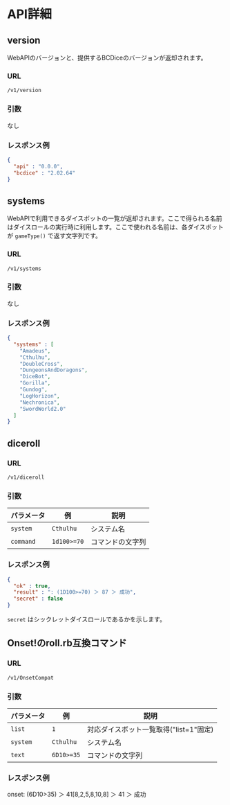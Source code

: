 # API詳細

## version

WebAPIのバージョンと、提供するBCDiceのバージョンが返却されます。

### URL

`/v1/version`

### 引数

なし

### レスポンス例

```json
{
  "api" : "0.0.0",
  "bcdice" : "2.02.64"
}
```


## systems

WebAPIで利用できるダイスボットの一覧が返却されます。ここで得られる名前はダイスロールの実行時に利用します。ここで使われる名前は、各ダイスボットが `gameType()` で返す文字列です。

### URL

`/v1/systems`

### 引数

なし

### レスポンス例

```json
{
  "systems" : [
    "Amadeus",
    "Cthulhu",
    "DoubleCross",
    "DungeonsAndDoragons",
    "DiceBot",
    "Gorilla",
    "Gundog",
    "LogHorizon",
    "Nechronica",
    "SwordWorld2.0"
  ]
}
```

## diceroll

### URL

`/v1/diceroll`

### 引数

パラメータ  | 例            | 説明
--------- | ------------- | -----
`system`  | `Cthulhu`     | システム名
`command` | `1d100>=70`   | コマンドの文字列

### レスポンス例

```json
{
  "ok" : true,
  "result" : ": (1D100>=70) ＞ 87 ＞ 成功",
  "secret" : false
}
```

`secret` はシックレットダイスロールであるかを示します。

## Onset!のroll.rb互換コマンド

### URL

`/v1/OnsetCompat`

### 引数

パラメータ  | 例            | 説明
--------- | ------------- | -----
`list`  | `1`     | 対応ダイスボット一覧取得("list=1"固定)
`system`  | `Cthulhu`     | システム名
`text` | `6D10>=35`   | コマンドの文字列

### レスポンス例

onset: (6D10>35) ＞ 41[8,2,5,8,10,8] ＞ 41 ＞ 成功

